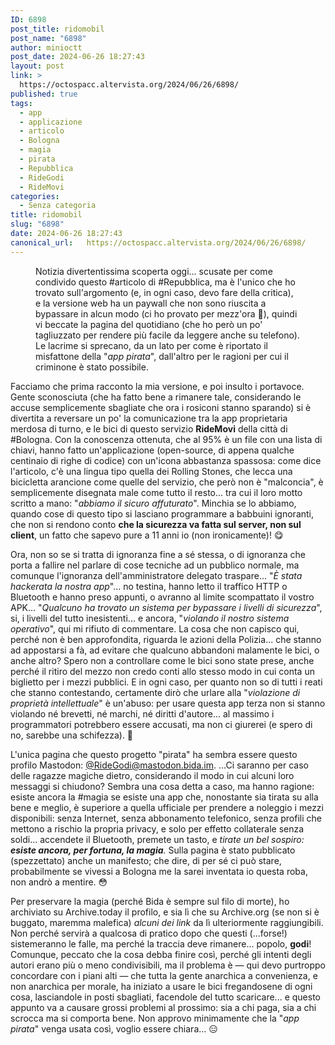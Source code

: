 ```yaml
---
ID: 6898
post_title: ridomobil
post_name: "6898"
author: minioctt
post_date: 2024-06-26 18:27:43
layout: post
link: >
  https://octospacc.altervista.org/2024/06/26/6898/
published: true
tags:
  - app
  - applicazione
  - articolo
  - Bologna
  - magia
  - pirata
  - Repubblica
  - RideGodi
  - RideMovi
categories:
  - Senza categoria
title: ridomobil
slug: "6898"
date: 2024-06-26 18:27:43
canonical_url:   https://octospacc.altervista.org/2024/06/26/6898/
---
```

<!-- wp:image {"id":6899,"sizeSlug":"full","linkDestination":"none"} -->
<figure class="wp-block-image size-full"><img src="https://octospacc.github.io/microblog-mirror/assets/uploads/2024/06/biciops.png" alt="" class="wp-image-6899"/><figcaption class="wp-element-caption">Notizia divertentissima scoperta oggi... scusate per come condivido questo #articolo di #Repubblica, ma è l'unico che ho trovato sull'argomento (e, in ogni caso, devo fare della critica), e la versione web ha un paywall che non sono riuscita a bypassare in alcun modo (ci ho provato per mezz'ora 🥰️), quindi vi beccate la pagina del quotidiano (che ho però un po' tagliuzzato per rendere più facile da leggere anche su telefono). Le lacrime si sprecano, da un lato per come è riportato il misfattone della "<em>app pirata</em>", dall'altro per le ragioni per cui il criminone è stato possibile.</figcaption></figure>
<!-- /wp:image -->

<!-- wp:paragraph -->
<p markdown="1"></p>
<!-- /wp:paragraph -->

<!-- wp:paragraph -->
<p markdown="1">Facciamo che prima racconto la mia versione, e poi insulto i portavoce. Gente sconosciuta (che ha fatto bene a rimanere tale, considerando le accuse semplicemente sbagliate che ora i rosiconi stanno sparando) si è divertita a reversare un po' la comunicazione tra la app proprietaria merdosa di turno, e le bici di questo servizio <strong>RideMovi</strong> della città di #Bologna. Con la conoscenza ottenuta, che al 95% è un file con una lista di chiavi, hanno fatto un'applicazione (open-source, di appena qualche centinaio di righe di codice) con un'icona abbastanza spassosa: come dice l'articolo, c'è una lingua tipo quella dei Rolling Stones, che lecca una bicicletta arancione come quelle del servizio, che però non è "malconcia", è semplicemente disegnata male come tutto il resto... tra cui il loro motto scritto a mano: "<em>abbiamo il sicuro affuturato</em>". Minchia se lo abbiamo, quando cose di questo tipo si lasciano programmare a babbuini ignoranti, che non si rendono conto <strong>che la sicurezza va fatta sul server, non sul client</strong>, un fatto che sapevo pure a 11 anni io (non ironicamente)! 😋️</p>
<!-- /wp:paragraph -->

<!-- wp:paragraph -->
<p markdown="1">Ora, non so se si tratta di ignoranza fine a sé stessa, o di ignoranza che porta a fallire nel parlare di cose tecniche ad un pubblico normale, ma comunque l'ignoranza dell'amministratore delegato traspare... "<em>È stata hackerata la nostra app</em>"... no testina, hanno letto il traffico HTTP o Bluetooth e hanno preso appunti, o avranno al limite scompattato il vostro APK... "<em>Qualcuno ha trovato un sistema per bypassare i livelli di sicurezza</em>", si, i livelli del tutto inesistenti... e ancora, "<em>violando il nostro sistema operativo</em>", qui mi rifiuto di commentare. La cosa che non capisco qui, perché non è ben approfondita, riguarda le azioni della Polizia... che stanno ad appostarsi a fà, ad evitare che qualcuno abbandoni malamente le bici, o anche altro? Spero non a controllare come le bici sono state prese, anche perché il ritiro del mezzo non credo conti allo stesso modo in cui conta un biglietto per i mezzi pubblici. E in ogni caso, per quanto non so di tutti i reati che stanno contestando, certamente dirò che urlare alla "<em>violazione di proprietà intellettuale</em>" è un'abuso: per usare questa app terza non si stanno violando né brevetti, né marchi, né diritti d'autore... al massimo i programmatori potrebbero essere accusati, ma non ci giurerei (e spero di no, sarebbe una schifezza). 🥴️</p>
<!-- /wp:paragraph -->

<!-- wp:paragraph -->
<p markdown="1">L'unica pagina che questo progetto "pirata" ha sembra essere questo profilo Mastodon: <a href="https://mastodon.bida.im/@RideGodi">@RideGodi@mastodon.bida.im</a>. ...Ci saranno per caso delle ragazze magiche dietro, considerando il modo in cui alcuni loro messaggi si chiudono? Sembra una cosa detta a caso, ma hanno ragione: esiste ancora la #magia se esiste una app che, nonostante sia tirata su alla bene e meglio, è superiore a quella ufficiale per prendere a noleggio i mezzi disponibili: senza Internet, senza abbonamento telefonico, senza profili che mettono a rischio la propria privacy, e solo per effetto collaterale senza soldi... accendete il Bluetooth, premete un tasto, e <em>tirate un bel sospiro: <strong>esiste ancora, per fortuna, la magia</strong>.</em> Sulla pagina è stato pubblicato (spezzettato) anche un manifesto; che dire, di per sé ci può stare, probabilmente se vivessi a Bologna me la sarei inventata io questa roba, non andrò a mentire. 😳️</p>
<!-- /wp:paragraph -->

<!-- wp:paragraph -->
<p markdown="1">Per preservare la magia (perché Bida è sempre sul filo di morte), ho archiviato su Archive.today il profilo, e sia lì che su Archive.org (se non si è buggato, maremma malefica) <em>alcuni dei link</em> da lì ulteriormente raggiungibili. Non perché servirà a qualcosa di pratico dopo che questi (...forse!) sistemeranno le falle, ma perché la traccia deve rimanere... popolo, <strong>godi</strong>! Comunque, peccato che la cosa debba finire così, perché gli intenti degli autori erano più o meno condivisibili, ma il problema è — qui devo purtroppo concordare con i piani alti — che tutta la gente anarchica a convenienza, e non anarchica per morale, ha iniziato a usare le bici fregandosene di ogni cosa, lasciandole in posti sbagliati, facendole del tutto scaricare... e questo appunto va a causare grossi problemi al prossimo: sia a chi paga, sia a chi scrocca ma si comporta bene. Non approvo minimamente che la "<em>app pirata</em>" venga usata così, voglio essere chiara... 😑️</p>
<!-- /wp:paragraph -->